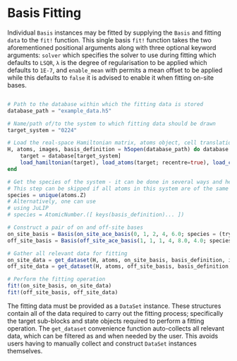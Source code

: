 # Basis Fitting
Individual `Basis` instances may be fitted by supplying the `Basis` and fitting `data` to the `fit!` function. This single basis `fit!` function takes the two aforementioned positional arguments along with three optional keyword arguments: `solver` which specifies the solver to use during fitting which defaults to `LSQR`, `λ` is the degree of regularisation to be applied which defaults to `1E-7`, and `enable_mean` with permits a mean offset to be applied while this defaults to `false` it is advised to enable it when fitting on-site bases.
```julia

# Path to the database within which the fitting data is stored
database_path = "example_data.h5"

# Name/path of/to the system to which fitting data should be drawn 
target_system = "0224"

# Load the real-space Hamiltonian matrix, atoms object, cell translation vectors, and basis set definition
H, atoms, images, basis_definition = h5open(database_path) do database
    target = database[target_system]
    load_hamiltonian(target), load_atoms(target; recentre=true), load_cell_translations(target), load_basis_set_definition(target)
end

# Get the species of the system - it can be done in several ways and here just comes one
# This step can be skipped if all atoms in this system are of the same type
species = unique(atoms.Z)
# Alternatively, one can use 
# using JuLIP
# species = AtomicNumber.([ keys(basis_definition)... ])

# Construct a pair of on and off-site bases
on_site_basis = Basis(on_site_ace_basis(0, 1, 2, 4, 6.0; species = (try species catch nothing end)), (14, 3, 4))
off_site_basis = Basis(off_site_ace_basis(1, 1, 1, 4, 8.0, 4.0; species = (try species catch nothing end)), (14, 14, 6, 6))

# Gather all relevant data for fitting 
on_site_data = get_dataset(H, atoms, on_site_basis, basis_definition, images)
off_site_data = get_dataset(H, atoms, off_site_basis, basis_definition, images)

# Perform the fitting operation
fit!(on_site_basis, on_site_data)
fit!(off_site_basis, off_site_data)

```

The fitting data must be provided as a `DataSet` instance. These structures contain all of the data required to carry out the fitting process; specifically the target sub-blocks and state objects required to perform a fitting operation. The `get_dataset` convenience function auto-collects all relevant data, which can be filtered as and when needed by the user. This avoids users having to manually collect and construct `DataSet` instances themselves.
